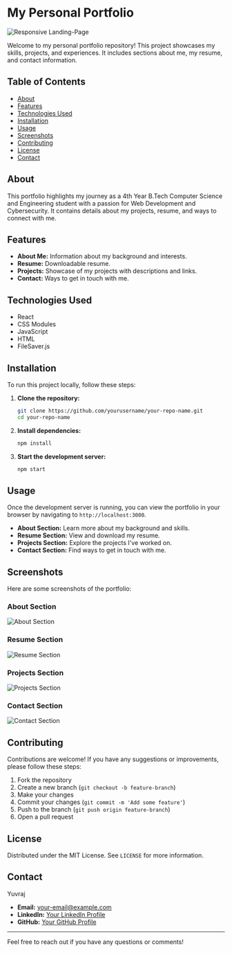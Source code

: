 # My Personal Portfolio

![Responsive Landing-Page](https://raw.githubusercontent.com/yuvraj050/landing-page/main/portfolio.png)

Welcome to my personal portfolio repository! This project showcases my skills, projects, and experiences. It includes sections about me, my resume, and contact information.

## Table of Contents

- [About](#about)
- [Features](#features)
- [Technologies Used](#technologies-used)
- [Installation](#installation)
- [Usage](#usage)
- [Screenshots](#screenshots)
- [Contributing](#contributing)
- [License](#license)
- [Contact](#contact)

## About

This portfolio highlights my journey as a 4th Year B.Tech Computer Science and Engineering student with a passion for Web Development and Cybersecurity. It contains details about my projects, resume, and ways to connect with me.

## Features

- **About Me:** Information about my background and interests.
- **Resume:** Downloadable resume.
- **Projects:** Showcase of my projects with descriptions and links.
- **Contact:** Ways to get in touch with me.

## Technologies Used

- React
- CSS Modules
- JavaScript
- HTML
- FileSaver.js

## Installation

To run this project locally, follow these steps:

1. **Clone the repository:**

    ```sh
    git clone https://github.com/yourusername/your-repo-name.git
    cd your-repo-name
    ```

2. **Install dependencies:**

    ```sh
    npm install
    ```

3. **Start the development server:**

    ```sh
    npm start
    ```

## Usage

Once the development server is running, you can view the portfolio in your browser by navigating to `http://localhost:3000`.

- **About Section:** Learn more about my background and skills.
- **Resume Section:** View and download my resume.
- **Projects Section:** Explore the projects I've worked on.
- **Contact Section:** Find ways to get in touch with me.

## Screenshots

Here are some screenshots of the portfolio:

### About Section
![About Section](screenshots/about.png)

### Resume Section
![Resume Section](screenshots/resume.png)

### Projects Section
![Projects Section](screenshots/projects.png)

### Contact Section
![Contact Section](screenshots/contact.png)

## Contributing

Contributions are welcome! If you have any suggestions or improvements, please follow these steps:

1. Fork the repository
2. Create a new branch (`git checkout -b feature-branch`)
3. Make your changes
4. Commit your changes (`git commit -m 'Add some feature'`)
5. Push to the branch (`git push origin feature-branch`)
6. Open a pull request

## License

Distributed under the MIT License. See `LICENSE` for more information.

## Contact

Yuvraj

- **Email:** your-email@example.com
- **LinkedIn:** [Your LinkedIn Profile](https://www.linkedin.com/in/yourprofile)
- **GitHub:** [Your GitHub Profile](https://github.com/yourusername)

---

Feel free to reach out if you have any questions or comments!

